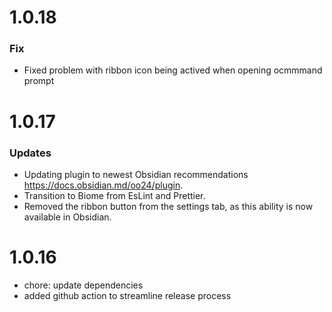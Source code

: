 # 1.0.18
### Fix
- Fixed problem with ribbon icon being actived when opening ocmmmand prompt

# 1.0.17

### Updates
- Updating plugin to newest Obsidian recommendations https://docs.obsidian.md/oo24/plugin.
- Transition to Biome from EsLint and Prettier.
- Removed the ribbon button from the settings tab, as this ability is now available in Obsidian.

# 1.0.16

- chore: update dependencies
- added github action to streamline release process
